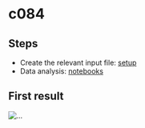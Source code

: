 # c084

## Steps
- Create the relevant input file: [setup](osm-data-setup/README.md)
- Data analysis: [notebooks](data-analysis-notebooks)

## First result
![...](data-analysis-notebooks/084_urban_agri_forest.png)
